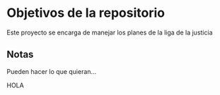 # Objetivos de la repositorio

Este proyecto se encarga de manejar los planes de la liga de la justicia


## Notas
Pueden hacer lo que quieran...

HOLA
